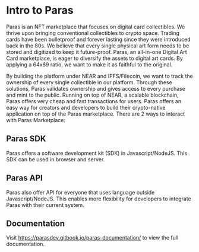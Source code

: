 # Intro to Paras

Paras is an NFT marketplace that focuses on digital card collectibles. We thrive upon bringing conventional collectibles to crypto space. Trading cards have been bulletproof and forever lasting since they were introduced back in the 80s. We believe that every single physical art form needs to be stored and digitized to keep it future-proof. Paras, an all-in-one Digital Art Card marketplace, is eager to diversify the assets to digital art cards. By applying a 64x89 ratio, we want to make it as faithful to the original. 

By building the platform under NEAR and IPFS/Filecoin, we want to track the ownership of every single collectible in our platform. Through these solutions, Paras validates ownership and gives access to every purchase and mint to the public. Running on top of NEAR, a scalable blockchain, Paras offers very cheap and fast transactions for users. 
Paras offers an easy way for creators and developers to build their crypto-native application on top of the Paras marketplace. There are 2 ways to interact with Paras Marketplace:

## Paras SDK
Paras offers a software development kit (SDK) in Javascript/NodeJS. This SDK can be used in browser and server. 

## Paras API
Paras also offer API for everyone that uses language outside Javascript/NodeJS. This enables more flexibility for developers to integrate Paras with their current system. 

## Documentation
Visit https://parasdev.gitbook.io/paras-documentation/ to view the full documentation.